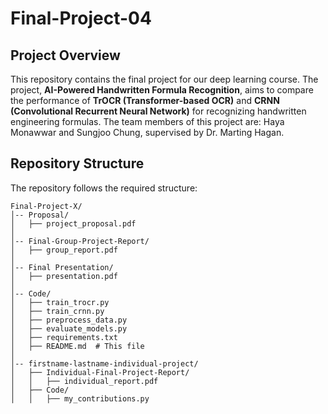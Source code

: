 # Final-Project-04

## Project Overview
This repository contains the final project for our deep learning course. The project, **AI-Powered Handwritten Formula Recognition**, aims to compare the performance of **TrOCR (Transformer-based OCR)** and **CRNN (Convolutional Recurrent Neural Network)** for recognizing handwritten engineering formulas. The team members of this project are: Haya Monawwar and Sungjoo Chung, supervised by Dr. Marting Hagan.

## Repository Structure
The repository follows the required structure:

```
Final-Project-X/
│-- Proposal/
│   ├── project_proposal.pdf
│
│-- Final-Group-Project-Report/
│   ├── group_report.pdf
│
│-- Final Presentation/
│   ├── presentation.pdf
│
│-- Code/
│   ├── train_trocr.py
│   ├── train_crnn.py
│   ├── preprocess_data.py
│   ├── evaluate_models.py
│   ├── requirements.txt
│   ├── README.md  # This file
│
│-- firstname-lastname-individual-project/
│   ├── Individual-Final-Project-Report/
│   │   ├── individual_report.pdf
│   ├── Code/
│   │   ├── my_contributions.py
```

